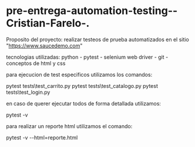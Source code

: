 # pre-entrega-automation-testing--Cristian-Farelo-.

Proposito del proyecto: realizar testeos de prueba automatizados en el sitio "https://www.saucedemo.com"

tecnologias utilizadas: python - pytest - selenium web driver - git - conceptos de html y css

para ejecucion de test especificos utilizamos los comandos:

pytest tests\test_carrito.py
pytest tests\test_catalogo.py
pytest tests\test_login.py

en caso de querer ejecutar todos de forma detallada utilizamos:

pytest -v

para realizar un reporte html utilizamos el comando:

pytest -v --html=reporte.html